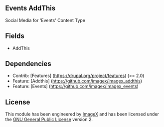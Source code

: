## Events AddThis

Social Media for 'Events' Content Type

## Fields

* AddThis

## Dependencies

* Contrib: [Features] (https://drupal.org/project/features)  (>= 2.0)
* Feature: [Addthis] (https://github.com/imagex/imagex_addthis) 
* Feature: [Events] (https://github.com/imagex/imagex_events) 

## License

This module has been engineered by [ImageX](http://www.imagexmedia.com) and has been licensed under the [GNU General Public License](http://www.gnu.org/licenses/gpl-2.0.html) version 2.
